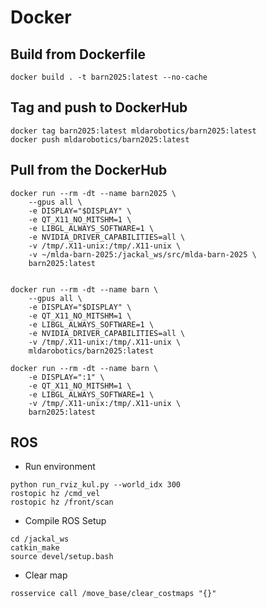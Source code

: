 # Docker

## Build from Dockerfile

```shell
docker build . -t barn2025:latest --no-cache
```

## Tag and push to DockerHub

```
docker tag barn2025:latest mldarobotics/barn2025:latest
docker push mldarobotics/barn2025:latest
```

## Pull from the DockerHub

```shell
docker run --rm -dt --name barn2025 \
	--gpus all \
	-e DISPLAY="$DISPLAY" \
	-e QT_X11_NO_MITSHM=1 \
	-e LIBGL_ALWAYS_SOFTWARE=1 \
	-e NVIDIA_DRIVER_CAPABILITIES=all \
	-v /tmp/.X11-unix:/tmp/.X11-unix \
	-v ~/mlda-barn-2025:/jackal_ws/src/mlda-barn-2025 \
	barn2025:latest


docker run --rm -dt --name barn \
	--gpus all \
	-e DISPLAY="$DISPLAY" \
	-e QT_X11_NO_MITSHM=1 \
	-e LIBGL_ALWAYS_SOFTWARE=1 \
	-e NVIDIA_DRIVER_CAPABILITIES=all \
	-v /tmp/.X11-unix:/tmp/.X11-unix \
	mldarobotics/barn2025:latest

docker run --rm -dt --name barn \
	-e DISPLAY=":1" \
	-e QT_X11_NO_MITSHM=1 \
	-e LIBGL_ALWAYS_SOFTWARE=1 \
	-v /tmp/.X11-unix:/tmp/.X11-unix \
	barn2025:latest

```

## ROS

- Run environment
```shell
python run_rviz_kul.py --world_idx 300
rostopic hz /cmd_vel
rostopic hz /front/scan
```

- Compile ROS Setup
```shell
cd /jackal_ws
catkin_make
source devel/setup.bash
```

- Clear map

```shell
rosservice call /move_base/clear_costmaps "{}"
```
